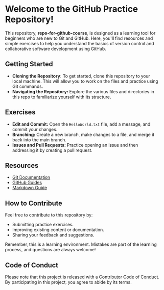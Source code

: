# Welcome to the GitHub Practice Repository!

This repository, **repo-for-github-course**, is designed as a learning tool for beginners who are new to Git and GitHub. Here, you'll find resources and simple exercises to help you understand the basics of version control and collaborative software development using GitHub.

## Getting Started

- **Cloning the Repository:** To get started, clone this repository to your local machine. This will allow you to work on the files and practice using Git commands.
- **Navigating the Repository:** Explore the various files and directories in this repo to familiarize yourself with its structure.

## Exercises

- **Edit and Commit:** Open the `HelloWorld.txt` file, add a message, and commit your changes.
- **Branching:** Create a new branch, make changes to a file, and merge it back into the main branch.
- **Issues and Pull Requests:** Practice opening an issue and then addressing it by creating a pull request.

## Resources

- [Git Documentation](https://git-scm.com/doc)
- [GitHub Guides](https://guides.github.com/)
- [Markdown Guide](https://www.markdownguide.org/)

## How to Contribute

Feel free to contribute to this repository by:
- Submitting practice exercises.
- Improving existing content or documentation.
- Sharing your feedback and suggestions.

Remember, this is a learning environment. Mistakes are part of the learning process, and questions are always welcome!

## Code of Conduct

Please note that this project is released with a Contributor Code of Conduct. By participating in this project, you agree to abide by its terms.
